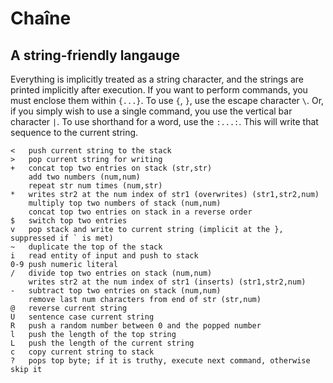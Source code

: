 # Chaîne
## A string-friendly langauge
Everything is implicitly treated as a string character, and the strings are printed implicitly after execution. If you want to perform commands, you must enclose them within `{...}`. To use `{`, `}`, use the escape character `\`. Or, if you simply wish to use a single command, you use the vertical bar character `|`. To use shorthand for a word, use the `:...:`. This will write that sequence to the current string. 

	<	push current string to the stack
	>	pop current string for writing
	+	concat top two entries on stack (str,str)
		add two numbers (num,num)
		repeat str num times (num,str)
	*	writes str2 at the num index of str1 (overwrites) (str1,str2,num)
		multiply top two numbers of stack (num,num)
		concat top two entries on stack in a reverse order
	$	switch top two entries
	v	pop stack and write to current string (implicit at the }, suppressed if ` is met)
	~	duplicate the top of the stack
	i	read entity of input and push to stack
	0-9	push numeric literal
	/	divide top two entries on stack (num,num)
		writes str2 at the num index of str1 (inserts) (str1,str2,num)
	-	subtract top two entries on stack (num,num)
		remove last num characters from end of str (str,num)
	@	reverse current string
	U	sentence case current string
	R	push a random number between 0 and the popped number
	l	push the length of the top string
	L	push the length of the current string
	c	copy current string to stack
	?	pops top byte; if it is truthy, execute next command, otherwise skip it
